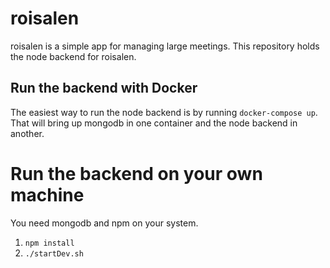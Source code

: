 roisalen
========

roisalen is a simple app for managing large meetings. This repository holds the node backend for roisalen.

## Run the backend with Docker

The easiest way to run the node backend is by running `docker-compose up`. That will bring up mongodb in one container and the node backend in another.

# Run the backend on your own machine

You need mongodb and npm on your system.

1. `npm install`
2. `./startDev.sh`

